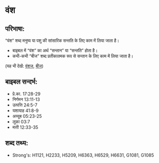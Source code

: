 # वंश #

## परिभाषा: ##

“वंश” शब्द मनुष्य या पशु की सांसारिक सन्तति के लिए काम में लिया जाता है।

* बाइबल में “वंश” का अर्थ “सन्तान” या “सन्तति” होता है।
* कभी-कभी “बीज” शब्द प्रतीकातमक रूप से सन्तान के लिए काम में लिया जाता है।

(यह भी देखें: [वंशज](../descendant.md), [बीज](../seed.md))

## बाइबल सन्दर्भ: ##

* प्रे.का. 17:28-29
* निर्गमन 13:11-13
* उत्पत्ति 24:5-7
* यशायाह 41:8-9
* अय्यूब 05:23-25
* लूका 03:7
* मत्ती 12:33-35

## शब्द तथ्य: ##

* Strong's: H1121, H2233, H5209, H6363, H6529, H6631, G1081, G1085
